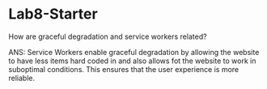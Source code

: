 # Lab8-Starter

How are graceful degradation and service workers related? 

ANS: Service Workers enable graceful degradation by allowing the website to have less items hard coded in and also allows fot the website to work in suboptimal conditions. This ensures that the user experience is more reliable. 